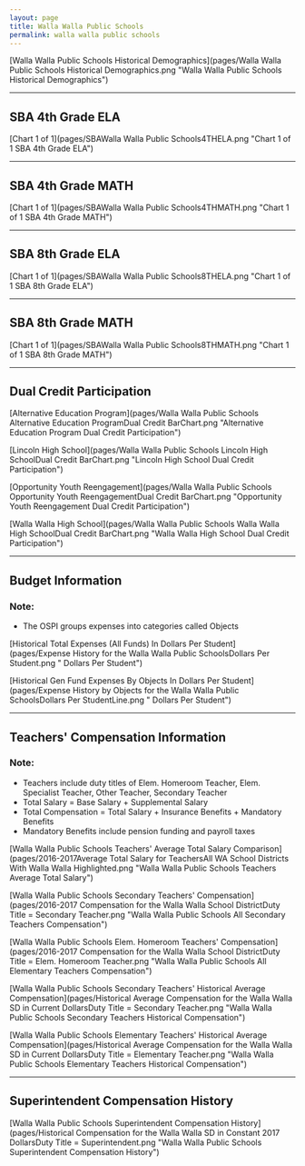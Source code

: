 ```yaml
---
layout: page
title: Walla Walla Public Schools
permalink: walla walla public schools
---
```



[Walla Walla Public Schools Historical Demographics](pages/Walla Walla Public Schools Historical Demographics.png "Walla Walla Public Schools Historical Demographics")

___

## SBA 4th Grade ELA

[Chart 1 of 1](pages/SBAWalla Walla Public Schools4THELA.png "Chart 1 of 1 SBA 4th Grade ELA")


___

## SBA 4th Grade MATH

[Chart 1 of 1](pages/SBAWalla Walla Public Schools4THMATH.png "Chart 1 of 1 SBA 4th Grade MATH")


___

## SBA 8th Grade ELA

[Chart 1 of 1](pages/SBAWalla Walla Public Schools8THELA.png "Chart 1 of 1 SBA 8th Grade ELA")


___

## SBA 8th Grade MATH

[Chart 1 of 1](pages/SBAWalla Walla Public Schools8THMATH.png "Chart 1 of 1 SBA 8th Grade MATH")


___

## Dual Credit Participation

[Alternative Education Program](pages/Walla Walla Public Schools Alternative Education ProgramDual Credit BarChart.png "Alternative Education Program Dual Credit Participation")

[Lincoln High School](pages/Walla Walla Public Schools Lincoln High SchoolDual Credit BarChart.png "Lincoln High School Dual Credit Participation")

[Opportunity Youth Reengagement](pages/Walla Walla Public Schools Opportunity Youth ReengagementDual Credit BarChart.png "Opportunity Youth Reengagement Dual Credit Participation")

[Walla Walla High School](pages/Walla Walla Public Schools Walla Walla High SchoolDual Credit BarChart.png "Walla Walla High School Dual Credit Participation")


___

## Budget Information
### Note:
- The OSPI groups expenses into categories called Objects

[Historical Total Expenses (All Funds) In Dollars Per Student](pages/Expense History for the Walla Walla Public SchoolsDollars Per Student.png " Dollars Per Student")

[Historical Gen Fund Expenses By Objects In Dollars Per Student](pages/Expense History by Objects for the Walla Walla Public SchoolsDollars Per StudentLine.png " Dollars Per Student")


___

## Teachers' Compensation Information
### Note:
- Teachers include duty titles of Elem. Homeroom Teacher, Elem. Specialist Teacher, Other Teacher, Secondary Teacher
- Total Salary = Base Salary + Supplemental Salary
- Total Compensation = Total Salary + Insurance Benefits + Mandatory Benefits
- Mandatory Benefits include pension funding and payroll taxes

[Walla Walla Public Schools Teachers' Average Total Salary Comparison](pages/2016-2017Average Total Salary for TeachersAll WA School Districts With Walla Walla Highlighted.png "Walla Walla Public Schools Teachers Average Total Salary")

[Walla Walla Public Schools Secondary Teachers' Compensation](pages/2016-2017 Compensation for the Walla Walla School DistrictDuty Title = Secondary Teacher.png "Walla Walla Public Schools All Secondary Teachers Compensation")

[Walla Walla Public Schools Elem. Homeroom Teachers' Compensation](pages/2016-2017 Compensation for the Walla Walla School DistrictDuty Title = Elem. Homeroom Teacher.png "Walla Walla Public Schools All Elementary Teachers Compensation")

[Walla Walla Public Schools Secondary Teachers' Historical Average Compensation](pages/Historical Average Compensation for the Walla Walla SD in Current DollarsDuty Title = Secondary Teacher.png "Walla Walla Public Schools Secondary Teachers Historical Compensation")

[Walla Walla Public Schools Elementary Teachers' Historical Average Compensation](pages/Historical Average Compensation for the Walla Walla SD in Current DollarsDuty Title = Elementary Teacher.png "Walla Walla Public Schools Elementary Teachers Historical Compensation")


___

## Superintendent Compensation History

[Walla Walla Public Schools Superintendent Compensation History](pages/Historical Compensation for the Walla Walla SD in Constant 2017 DollarsDuty Title = Superintendent.png "Walla Walla Public Schools Superintendent Compensation History")

